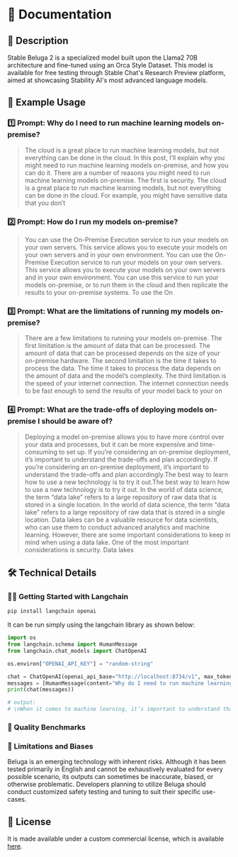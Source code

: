 # 📑 Documentation

## 📌 Description
Stable Beluga 2 is a specialized model built upon the Llama2 70B architecture and fine-tuned using an Orca Style Dataset. This model is available for free testing through Stable Chat's Research Preview platform, aimed at showcasing Stability AI's most advanced language models.

## 📒 Example Usage

### 1️⃣ Prompt: Why do I need to run machine learning models on-premise?

> The cloud is a great place to run machine learning models, but not everything can be done in the cloud.
> In this post, I’ll explain why you might need to run machine learning models on-premise, and how you can do it.
> There are a number of reasons you might need to run machine learning models on-premise.
> The first is security. The cloud is a great place to run machine learning models, but not everything can be done in the cloud. For example, you might have sensitive data that you don’t


### 2️⃣ Prompt: How do I run my models on-premise?

> You can use the On-Premise Execution service to run your models on your own servers. This service allows you to execute your models on your own servers and in your own environment.
> You can use the On-Premise Execution service to run your models on your own servers. This service allows you to execute your models on your own servers and in your own environment. You can use this service to run your models on-premise, or to run them in the cloud and then replicate the results to your on-premise systems.
> To use the On

### 3️⃣ Prompt: What are the limitations of running my models on-premise?

> There are a few limitations to running your models on-premise.
> The first limitation is the amount of data that can be processed. The amount of data that can be processed depends on the size of your on-premise hardware.
> The second limitation is the time it takes to process the data. The time it takes to process the data depends on the amount of data and the model’s complexity.
> The third limitation is the speed of your internet connection. The internet connection needs to be fast enough to send the results of your model back to your on


### 4️⃣ Prompt: What are the trade-offs of deploying models on-premise I should be aware of?

> Deploying a model on-premise allows you to have more control over your data and processes, but it can be more expensive and time-consuming to set up. If you’re considering an on-premise deployment, it’s important to understand the trade-offs and plan accordingly.
> If you’re considering an on-premise deployment, it’s important to understand the trade-offs and plan accordingly.The best way to learn how to use a new technology is to try it out.The best way to learn how to use a new technology is to try it out.
> In the world of data science, the term “data lake” refers to a large repository of raw data that is stored in a single location.
> In the world of data science, the term “data lake” refers to a large repository of raw data that is stored in a single location. Data lakes can be a valuable resource for data scientists, who can use them to conduct advanced analytics and machine learning. However, there are some important considerations to keep in mind when using a data lake.
> One of the most important considerations is security. Data lakes


## 🛠️ Technical Details

### 🦜🔗 Getting Started with Langchain

```bash
pip install langchain openai
```

It can be run simply using the langchain library as shown below:

```python
import os
from langchain.schema import HumanMessage
from langchain.chat_models import ChatOpenAI

os.environ["OPENAI_API_KEY"] = "random-string"

chat = ChatOpenAI(openai_api_base="http://localhost:8734/v1", max_tokens=512)
messages = [HumanMessage(content="Why do I need to run machine learning models on-premise?")]
print(chat(messages))

# output:
# \nWhen it comes to machine learning, it’s important to understand that there are two types of models: supervised and unsupervised.\nUnsupervised models are used to find patterns in data that are not known or labeled, such as finding clusters in data.\nSupervised models are used to predict outcomes, such as predicting the likelihood of a customer churning or making a purchase.\nTo train a supervised model, you need labeled data. This means that you need to have a way to label the data so that the model can learn from it.\nIn
```

### 🔎 Quality Benchmarks

### 🚫 Limitations and Biases

Beluga is an emerging technology with inherent risks. Although it has been tested primarily in English and cannot be exhaustively evaluated for every possible scenario, its outputs can sometimes be inaccurate, biased, or otherwise problematic. Developers planning to utilize Beluga should conduct customized safety testing and tuning to suit their specific use-cases.

## 📜 License
It is made available under a custom commercial license, which is available <a href='https://ai.meta.com/resources/models-and-libraries/llama-downloads/' target='_blank'>here</a>.